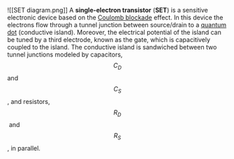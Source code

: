 ![[SET diagram.png]]
A **single-electron transistor** (**SET**) is a sensitive electronic device based on the [Coulomb blockade](Coulomb_blockade.md) effect. In this device the electrons flow through a tunnel junction between source/drain to a [quantum dot](quantum_dot) (conductive island). Moreover, the electrical potential of the island can be tuned by a third electrode, known as the gate, which is capacitively coupled to the island. The conductive island is sandwiched between two tunnel junctions modeled by capacitors,$$C_{D}$$ and $$C_S$$, and resistors,$$R_D$$ and $$R_S$$, in parallel.